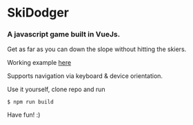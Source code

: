 # SkiDodger
### A javascript game built in VueJs.

Get as far as you can down the slope without hitting the skiers.

Working example [here](https://sleepy-poitras-751501.netlify.com/)

Supports navigation via keyboard & device orientation.

Use it yourself, clone repo and run
```
$ npm run build
```

Have fun! :)
